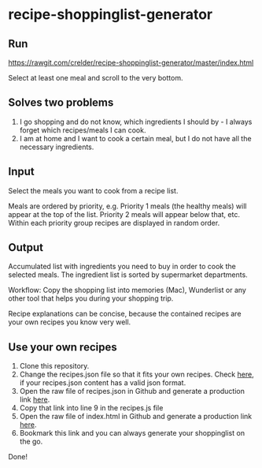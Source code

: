 # recipe-shoppinglist-generator

## Run
https://rawgit.com/crelder/recipe-shoppinglist-generator/master/index.html

Select at least one meal and scroll to the very bottom.

## Solves two problems
1. I go shopping and do not know, which ingredients I should by - I always forget which recipes/meals I can cook.
2. I am at home and I want to cook a certain meal, but I do not have all the necessary ingredients.

## Input
Select the meals you want to cook from a recipe list.

Meals are ordered by priority, e.g. Priority 1 meals (the healthy meals) will appear at the top of the list. Priority 2 meals will appear below that, etc. Within each priority group recipes are displayed in random order. 

## Output
Accumulated list with ingredients you need to buy in order to cook the selected meals.
The ingredient list is sorted by supermarket departments.

Workflow: Copy the shopping list into memories (Mac), Wunderlist or any other tool that helps you during your shopping trip.

Recipe explanations can be concise, because the contained recipes are your own recipes you know very well.

## Use your own recipes
1. Clone this repository.
2. Change the recipes.json file so that it fits your own recipes. Check [here](https://jsonlint.com.), if your recipes.json content has a valid json format.
2. Open the raw file of recipes.json in Github and generate a production link [here](https://rawgit.com/).
3. Copy that link into line 9 in the recipes.js file
3. Open the raw file of index.html in Github and generate a production link [here](https://rawgit.com/).
3. Bookmark this link and you can always generate your shoppinglist on the go. 

Done!
